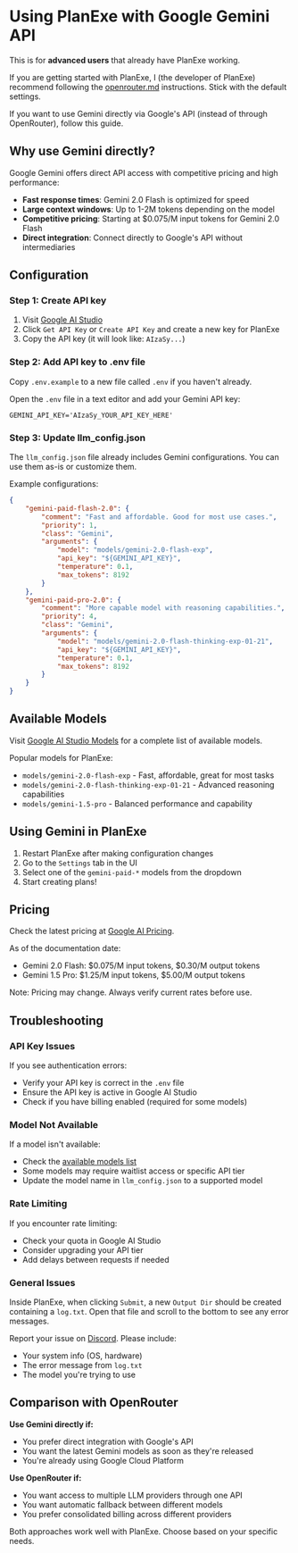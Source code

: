 # Using PlanExe with Google Gemini API

This is for **advanced users** that already have PlanExe working.

If you are getting started with PlanExe, I (the developer of PlanExe) recommend following the [openrouter.md](openrouter.md) instructions. Stick with the default settings.

If you want to use Gemini directly via Google's API (instead of through OpenRouter), follow this guide.

## Why use Gemini directly?

Google Gemini offers direct API access with competitive pricing and high performance:

- **Fast response times**: Gemini 2.0 Flash is optimized for speed
- **Large context windows**: Up to 1-2M tokens depending on the model
- **Competitive pricing**: Starting at $0.075/M input tokens for Gemini 2.0 Flash
- **Direct integration**: Connect directly to Google's API without intermediaries

## Configuration

### Step 1: Create API key

1. Visit [Google AI Studio](https://aistudio.google.com/app/apikey)
2. Click `Get API Key` or `Create API Key` and create a new key for PlanExe
3. Copy the API key (it will look like: `AIzaSy...`)

### Step 2: Add API key to .env file

Copy `.env.example` to a new file called `.env` if you haven't already.

Open the `.env` file in a text editor and add your Gemini API key:

```
GEMINI_API_KEY='AIzaSy_YOUR_API_KEY_HERE'
```

### Step 3: Update llm_config.json

The `llm_config.json` file already includes Gemini configurations. You can use them as-is or customize them.

Example configurations:

```json
{
    "gemini-paid-flash-2.0": {
        "comment": "Fast and affordable. Good for most use cases.",
        "priority": 1,
        "class": "Gemini",
        "arguments": {
            "model": "models/gemini-2.0-flash-exp",
            "api_key": "${GEMINI_API_KEY}",
            "temperature": 0.1,
            "max_tokens": 8192
        }
    },
    "gemini-paid-pro-2.0": {
        "comment": "More capable model with reasoning capabilities.",
        "priority": 4,
        "class": "Gemini",
        "arguments": {
            "model": "models/gemini-2.0-flash-thinking-exp-01-21",
            "api_key": "${GEMINI_API_KEY}",
            "temperature": 0.1,
            "max_tokens": 8192
        }
    }
}
```

## Available Models

Visit [Google AI Studio Models](https://ai.google.dev/gemini-api/docs/models/gemini) for a complete list of available models.

Popular models for PlanExe:
- `models/gemini-2.0-flash-exp` - Fast, affordable, great for most tasks
- `models/gemini-2.0-flash-thinking-exp-01-21` - Advanced reasoning capabilities
- `models/gemini-1.5-pro` - Balanced performance and capability

## Using Gemini in PlanExe

1. Restart PlanExe after making configuration changes
2. Go to the `Settings` tab in the UI
3. Select one of the `gemini-paid-*` models from the dropdown
4. Start creating plans!

## Pricing

Check the latest pricing at [Google AI Pricing](https://ai.google.dev/pricing).

As of the documentation date:
- Gemini 2.0 Flash: $0.075/M input tokens, $0.30/M output tokens
- Gemini 1.5 Pro: $1.25/M input tokens, $5.00/M output tokens

Note: Pricing may change. Always verify current rates before use.

## Troubleshooting

### API Key Issues

If you see authentication errors:
- Verify your API key is correct in the `.env` file
- Ensure the API key is active in Google AI Studio
- Check if you have billing enabled (required for some models)

### Model Not Available

If a model isn't available:
- Check the [available models list](https://ai.google.dev/gemini-api/docs/models/gemini)
- Some models may require waitlist access or specific API tier
- Update the model name in `llm_config.json` to a supported model

### Rate Limiting

If you encounter rate limiting:
- Check your quota in Google AI Studio
- Consider upgrading your API tier
- Add delays between requests if needed

### General Issues

Inside PlanExe, when clicking `Submit`, a new `Output Dir` should be created containing a `log.txt`. Open that file and scroll to the bottom to see any error messages.

Report your issue on [Discord](https://neoneye.github.io/PlanExe-web/discord). Please include:
- Your system info (OS, hardware)
- The error message from `log.txt`
- The model you're trying to use

## Comparison with OpenRouter

**Use Gemini directly if:**
- You prefer direct integration with Google's API
- You want the latest Gemini models as soon as they're released
- You're already using Google Cloud Platform

**Use OpenRouter if:**
- You want access to multiple LLM providers through one API
- You want automatic fallback between different models
- You prefer consolidated billing across different providers

Both approaches work well with PlanExe. Choose based on your specific needs.
